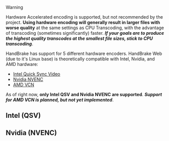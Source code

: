 > [!WARNING]
> Hardware Accelerated encoding is supported, but not recommended by the project. **Using hardware encoding will generally result in larger files with worse quality** at the same settings as CPU Transcoding, with the advantage of transcoding (sometimes significantly) faster. **_If your goals are to produce the highest quality transcodes at the smallest file sizes, stick to CPU transcoding_**.

HandBrake has support for 5 different hardware encoders. HandBrake Web (due to it's Linux base) is theoretically compatible with Intel, Nvidia, and AMD hardware:

- [Intel Quick Sync Video](https://handbrake.fr/docs/en/latest/technical/video-qsv.html)
- [Nvidia NVENC](https://handbrake.fr/docs/en/latest/technical/video-nvenc.html)
- [AMD VCN](https://handbrake.fr/docs/en/latest/technical/video-vcn.html)

As of right now, **only Intel QSV and Nvidia NVENC are supported**. **_Support for AMD VCN is planned, but not yet implemented_**.

## Intel (QSV)

## Nvidia (NVENC)
